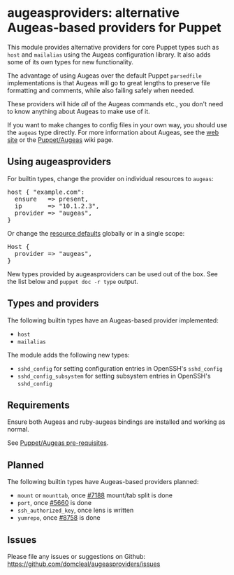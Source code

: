 # augeasproviders: alternative Augeas-based providers for Puppet

This module provides alternative providers for core Puppet types such as
`host` and `mailalias` using the Augeas configuration library.  It also adds
some of its own types for new functionality.

The advantage of using Augeas over the default Puppet `parsedfile`
implementations is that Augeas will go to great lengths to preserve file
formatting and comments, while also failing safely when needed.

These providers will hide *all* of the Augeas commands etc., you don't need to
know anything about Augeas to make use of it.

If you want to make changes to config files in your own way, you should use
the `augeas` type directly.  For more information about Augeas, see the
[web site](http://augeas.net) or the
[Puppet/Augeas](http://projects.puppetlabs.com/projects/puppet/wiki/Puppet_Augeas)
wiki page.

## Using augeasproviders

For builtin types, change the provider on individual resources to `augeas`:

<pre>
host { "example.com":
  ensure   => present,
  ip       => "10.1.2.3",
  provider => "augeas",
}
</pre>

Or change the [resource
defaults](http://docs.puppetlabs.com/guides/language_guide.html#resource-defaults)
globally or in a single scope:

<pre>
Host {
  provider => "augeas",
}
</pre>

New types provided by augeasproviders can be used out of the box.  See the list
below and `puppet doc -r type` output.

## Types and providers

The following builtin types have an Augeas-based provider implemented:

  * `host`
  * `mailalias`

The module adds the following new types:

  * `sshd_config` for setting configuration entries in OpenSSH's `sshd_config`
  * `sshd_config_subsystem` for setting subsystem entries in OpenSSH's `sshd_config`

## Requirements

Ensure both Augeas and ruby-augeas bindings are installed and working as normal.

See [Puppet/Augeas pre-requisites](http://projects.puppetlabs.com/projects/puppet/wiki/Puppet_Augeas#Pre-requisites).

## Planned

The following builtin types have Augeas-based providers planned:

  * `mount` or `mounttab`, once [#7188](http://projects.puppetlabs.com/issues/7188) mount/tab split is done
  * `port`, once [#5660](http://projects.puppetlabs.com/issues/5660) is done
  * `ssh_authorized_key`, once lens is written
  * `yumrepo`, once [#8758](http://projects.puppetlabs.com/issues/8758) is done

## Issues

Please file any issues or suggestions on Github:
  https://github.com/domcleal/augeasproviders/issues
